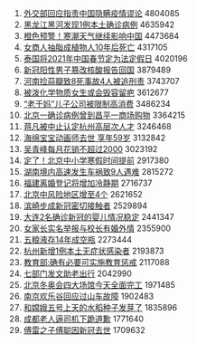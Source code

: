 1. [外交部回应指责中国隐瞒疫情谬论](http://www.baidu.com/baidu?cl=3&tn=SE_baiduhomet8_jmjb7mjw&rsv_dl=fyb_top&fr=top1000&wd=%CD%E2%BD%BB%B2%BF%BB%D8%D3%A6%D6%B8%D4%F0%D6%D0%B9%FA%D2%FE%C2%F7%D2%DF%C7%E9%C3%FD%C2%DB) 4804085
1. [黑龙江黑河发现1例本土确诊病例](http://www.baidu.com/baidu?cl=3&tn=SE_baiduhomet8_jmjb7mjw&rsv_dl=fyb_top&fr=top1000&wd=%BA%DA%C1%FA%BD%AD%BA%DA%BA%D3%B7%A2%CF%D61%C0%FD%B1%BE%CD%C1%C8%B7%D5%EF%B2%A1%C0%FD) 4635942
1. [橙色预警！寒潮天气继续影响中国](http://www.baidu.com/baidu?cl=3&tn=SE_baiduhomet8_jmjb7mjw&rsv_dl=fyb_top&fr=top1000&wd=%B3%C8%C9%AB%D4%A4%BE%AF%A3%A1%BA%AE%B3%B1%CC%EC%C6%F8%BC%CC%D0%F8%D3%B0%CF%EC%D6%D0%B9%FA) 4473684
1. [女商人抽脂成植物人10年后死亡](http://www.baidu.com/baidu?cl=3&tn=SE_baiduhomet8_jmjb7mjw&rsv_dl=fyb_top&fr=top1000&wd=%C5%AE%C9%CC%C8%CB%B3%E9%D6%AC%B3%C9%D6%B2%CE%EF%C8%CB10%C4%EA%BA%F3%CB%C0%CD%F6) 4317105
1. [泰国将2021年中国春节定为法定假日](http://www.baidu.com/baidu?cl=3&tn=SE_baiduhomet8_jmjb7mjw&rsv_dl=fyb_top&fr=top1000&wd=%CC%A9%B9%FA%BD%AB2021%C4%EA%D6%D0%B9%FA%B4%BA%BD%DA%B6%A8%CE%AA%B7%A8%B6%A8%BC%D9%C8%D5) 4020196
1. [新冠阳性男子篡改核酸报告回国](http://www.baidu.com/baidu?cl=3&tn=SE_baiduhomet8_jmjb7mjw&rsv_dl=fyb_top&fr=top1000&wd=%D0%C2%B9%DA%D1%F4%D0%D4%C4%D0%D7%D3%B4%DB%B8%C4%BA%CB%CB%E1%B1%A8%B8%E6%BB%D8%B9%FA) 3879489
1. [河南捡蒜瓣致8死事故4人被追刑责](http://www.baidu.com/baidu?cl=3&tn=SE_baiduhomet8_jmjb7mjw&rsv_dl=fyb_top&fr=top1000&wd=%BA%D3%C4%CF%BC%F1%CB%E2%B0%EA%D6%C28%CB%C0%CA%C2%B9%CA4%C8%CB%B1%BB%D7%B7%D0%CC%D4%F0) 3743707
1. [被泼化学物质女生或会毁容留疤](http://www.baidu.com/baidu?cl=3&tn=SE_baiduhomet8_jmjb7mjw&rsv_dl=fyb_top&fr=top1000&wd=%B1%BB%C6%C3%BB%AF%D1%A7%CE%EF%D6%CA%C5%AE%C9%FA%BB%F2%BB%E1%BB%D9%C8%DD%C1%F4%B0%CC) 3612677
1. [“老干妈”儿子公司被限制高消费](http://www.baidu.com/baidu?cl=3&tn=SE_baiduhomet8_jmjb7mjw&rsv_dl=fyb_top&fr=top1000&wd=%A1%B0%C0%CF%B8%C9%C2%E8%A1%B1%B6%F9%D7%D3%B9%AB%CB%BE%B1%BB%CF%DE%D6%C6%B8%DF%CF%FB%B7%D1) 3486234
1. [北京一确诊病例曾到昌平一商场购物](http://www.baidu.com/baidu?cl=3&tn=SE_baiduhomet8_jmjb7mjw&rsv_dl=fyb_top&fr=top1000&wd=%B1%B1%BE%A9%D2%BB%C8%B7%D5%EF%B2%A1%C0%FD%D4%F8%B5%BD%B2%FD%C6%BD%D2%BB%C9%CC%B3%A1%B9%BA%CE%EF) 3364215
1. [蒋凡被中止认定杭州高层次人才](http://www.baidu.com/baidu?cl=3&tn=SE_baiduhomet8_jmjb7mjw&rsv_dl=fyb_top&fr=top1000&wd=%BD%AF%B7%B2%B1%BB%D6%D0%D6%B9%C8%CF%B6%A8%BA%BC%D6%DD%B8%DF%B2%E3%B4%CE%C8%CB%B2%C5) 3246468
1. [海绵宝宝动画师去世 享年59岁](http://www.baidu.com/baidu?cl=3&tn=SE_baiduhomet8_jmjb7mjw&rsv_dl=fyb_top&fr=top1000&wd=%BA%A3%C3%E0%B1%A6%B1%A6%B6%AF%BB%AD%CA%A6%C8%A5%CA%C0%20%CF%ED%C4%EA59%CB%EA) 3132842
1. [吴青峰每月花销不超过2000](http://www.baidu.com/baidu?cl=3&tn=SE_baiduhomet8_jmjb7mjw&rsv_dl=fyb_top&fr=top1000&wd=%CE%E2%C7%E0%B7%E5%C3%BF%D4%C2%BB%A8%CF%FA%B2%BB%B3%AC%B9%FD2000) 3023192
1. [定了！北京中小学寒假时间提前](http://www.baidu.com/baidu?cl=3&tn=SE_baiduhomet8_jmjb7mjw&rsv_dl=fyb_top&fr=top1000&wd=%B6%A8%C1%CB%A3%A1%B1%B1%BE%A9%D6%D0%D0%A1%D1%A7%BA%AE%BC%D9%CA%B1%BC%E4%CC%E1%C7%B0) 2917380
1. [湖南境内高速发生车祸致9人遇难](http://www.baidu.com/baidu?cl=3&tn=SE_baiduhomet8_jmjb7mjw&rsv_dl=fyb_top&fr=top1000&wd=%BA%FE%C4%CF%BE%B3%C4%DA%B8%DF%CB%D9%B7%A2%C9%FA%B3%B5%BB%F6%D6%C29%C8%CB%D3%F6%C4%D1) 2815272
1. [福建离婚登记将增加冷静期](http://www.baidu.com/baidu?cl=3&tn=SE_baiduhomet8_jmjb7mjw&rsv_dl=fyb_top&fr=top1000&wd=%B8%A3%BD%A8%C0%EB%BB%E9%B5%C7%BC%C7%BD%AB%D4%F6%BC%D3%C0%E4%BE%B2%C6%DA) 2716737
1. [北京中风险地区增至4个](http://www.baidu.com/baidu?cl=3&tn=SE_baiduhomet8_jmjb7mjw&rsv_dl=fyb_top&fr=top1000&wd=%B1%B1%BE%A9%D6%D0%B7%E7%CF%D5%B5%D8%C7%F8%D4%F6%D6%C14%B8%F6) 2621652
1. [滨崎步成新冠密切接触者](http://www.baidu.com/baidu?cl=3&tn=SE_baiduhomet8_jmjb7mjw&rsv_dl=fyb_top&fr=top1000&wd=%B1%F5%C6%E9%B2%BD%B3%C9%D0%C2%B9%DA%C3%DC%C7%D0%BD%D3%B4%A5%D5%DF) 2529894
1. [大连2名确诊新冠的婴儿情况稳定](http://www.baidu.com/baidu?cl=3&tn=SE_baiduhomet8_jmjb7mjw&rsv_dl=fyb_top&fr=top1000&wd=%B4%F3%C1%AC2%C3%FB%C8%B7%D5%EF%D0%C2%B9%DA%B5%C4%D3%A4%B6%F9%C7%E9%BF%F6%CE%C8%B6%A8) 2441347
1. [女家长实名举报与校长有婚外情](http://www.baidu.com/baidu?cl=3&tn=SE_baiduhomet8_jmjb7mjw&rsv_dl=fyb_top&fr=top1000&wd=%C5%AE%BC%D2%B3%A4%CA%B5%C3%FB%BE%D9%B1%A8%D3%EB%D0%A3%B3%A4%D3%D0%BB%E9%CD%E2%C7%E9) 2355900
1. [五粮液存14年成空瓶](http://www.baidu.com/baidu?cl=3&tn=SE_baiduhomet8_jmjb7mjw&rsv_dl=fyb_top&fr=top1000&wd=%CE%E5%C1%B8%D2%BA%B4%E614%C4%EA%B3%C9%BF%D5%C6%BF) 2273444
1. [杭州新增1例本土无症状感染者](http://www.baidu.com/baidu?cl=3&tn=SE_baiduhomet8_jmjb7mjw&rsv_dl=fyb_top&fr=top1000&wd=%BA%BC%D6%DD%D0%C2%D4%F61%C0%FD%B1%BE%CD%C1%CE%DE%D6%A2%D7%B4%B8%D0%C8%BE%D5%DF) 2193873
1. [教育部:确有必要可实施教育惩戒](http://www.baidu.com/baidu?cl=3&tn=SE_baiduhomet8_jmjb7mjw&rsv_dl=fyb_top&fr=top1000&wd=%BD%CC%D3%FD%B2%BF%3A%C8%B7%D3%D0%B1%D8%D2%AA%BF%C9%CA%B5%CA%A9%BD%CC%D3%FD%B3%CD%BD%E4) 2117088
1. [七部门发文助老出行](http://www.baidu.com/baidu?cl=3&tn=SE_baiduhomet8_jmjb7mjw&rsv_dl=fyb_top&fr=top1000&wd=%C6%DF%B2%BF%C3%C5%B7%A2%CE%C4%D6%FA%C0%CF%B3%F6%D0%D0) 2042990
1. [北京冬奥会四大场馆今天全面完工](http://www.baidu.com/baidu?cl=3&tn=SE_baiduhomet8_jmjb7mjw&rsv_dl=fyb_top&fr=top1000&wd=%B1%B1%BE%A9%B6%AC%B0%C2%BB%E1%CB%C4%B4%F3%B3%A1%B9%DD%BD%F1%CC%EC%C8%AB%C3%E6%CD%EA%B9%A4) 1971485
1. [南京欢乐谷回应过山车故障](http://www.baidu.com/baidu?cl=3&tn=SE_baiduhomet8_jmjb7mjw&rsv_dl=fyb_top&fr=top1000&wd=%C4%CF%BE%A9%BB%B6%C0%D6%B9%C8%BB%D8%D3%A6%B9%FD%C9%BD%B3%B5%B9%CA%D5%CF) 1902483
1. [和嫦娥五号上天的水稻种子发芽了](http://www.baidu.com/baidu?cl=3&tn=SE_baiduhomet8_jmjb7mjw&rsv_dl=fyb_top&fr=top1000&wd=%BA%CD%E6%CF%B6%F0%CE%E5%BA%C5%C9%CF%CC%EC%B5%C4%CB%AE%B5%BE%D6%D6%D7%D3%B7%A2%D1%BF%C1%CB) 1835896
1. [成都老人逼司机下跪道歉](http://www.baidu.com/baidu?cl=3&tn=SE_baiduhomet8_jmjb7mjw&rsv_dl=fyb_top&fr=top1000&wd=%B3%C9%B6%BC%C0%CF%C8%CB%B1%C6%CB%BE%BB%FA%CF%C2%B9%F2%B5%C0%C7%B8) 1771640
1. [傅雷之子傅聪因新冠去世](http://www.baidu.com/baidu?cl=3&tn=SE_baiduhomet8_jmjb7mjw&rsv_dl=fyb_top&fr=top1000&wd=%B8%B5%C0%D7%D6%AE%D7%D3%B8%B5%B4%CF%D2%F2%D0%C2%B9%DA%C8%A5%CA%C0) 1709632